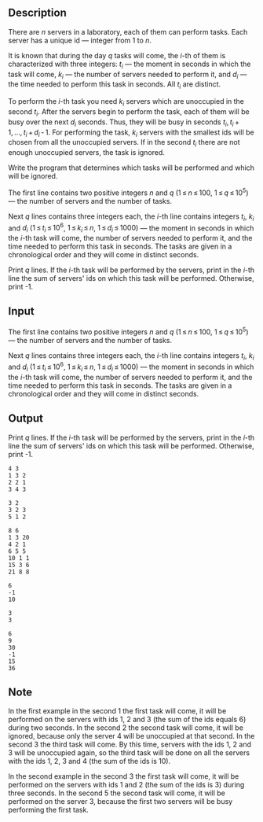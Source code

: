 ## Description

<div><p>There are <span class="tex-span"><i>n</i></span> servers in a laboratory, each of them can perform tasks. Each server has a unique id&nbsp;— integer from <span class="tex-span">1</span> to <span class="tex-span"><i>n</i></span>.</p><p>It is known that during the day <span class="tex-span"><i>q</i></span> tasks will come, the <span class="tex-span"><i>i</i></span>-th of them is characterized with three integers: <span class="tex-span"><i>t</i><sub class="lower-index"><i>i</i></sub></span>&nbsp;— the moment in seconds in which the task will come, <span class="tex-span"><i>k</i><sub class="lower-index"><i>i</i></sub></span>&nbsp;— the number of servers needed to perform it, and <span class="tex-span"><i>d</i><sub class="lower-index"><i>i</i></sub></span>&nbsp;— the time needed to perform this task in seconds. All <span class="tex-span"><i>t</i><sub class="lower-index"><i>i</i></sub></span> are distinct.</p><p>To perform the <span class="tex-span"><i>i</i></span>-th task you need <span class="tex-span"><i>k</i><sub class="lower-index"><i>i</i></sub></span> servers which are unoccupied in the second <span class="tex-span"><i>t</i><sub class="lower-index"><i>i</i></sub></span>. After the servers begin to perform the task, each of them will be busy over the next <span class="tex-span"><i>d</i><sub class="lower-index"><i>i</i></sub></span> seconds. Thus, they will be busy in seconds <span class="tex-span"><i>t</i><sub class="lower-index"><i>i</i></sub>, <i>t</i><sub class="lower-index"><i>i</i></sub> + 1, ..., <i>t</i><sub class="lower-index"><i>i</i></sub> + <i>d</i><sub class="lower-index"><i>i</i></sub> - 1</span>. For performing the task, <span class="tex-span"><i>k</i><sub class="lower-index"><i>i</i></sub></span> servers with the smallest ids will be chosen from all the unoccupied servers. If in the second <span class="tex-span"><i>t</i><sub class="lower-index"><i>i</i></sub></span> there are not enough unoccupied servers, the task is ignored.</p><p>Write the program that determines which tasks will be performed and which will be ignored.</p></div><div class="input-specification"><p>The first line contains two positive integers <span class="tex-span"><i>n</i></span> and <span class="tex-span"><i>q</i></span> (<span class="tex-span">1 ≤ <i>n</i> ≤ 100</span>, <span class="tex-span">1 ≤ <i>q</i> ≤ 10<sup class="upper-index">5</sup></span>) — the number of servers and the number of tasks. </p><p>Next <span class="tex-span"><i>q</i></span> lines contains three integers each, the <span class="tex-span"><i>i</i></span>-th line contains integers <span class="tex-span"><i>t</i><sub class="lower-index"><i>i</i></sub></span>, <span class="tex-span"><i>k</i><sub class="lower-index"><i>i</i></sub></span> and <span class="tex-span"><i>d</i><sub class="lower-index"><i>i</i></sub></span> (<span class="tex-span">1 ≤ <i>t</i><sub class="lower-index"><i>i</i></sub> ≤ 10<sup class="upper-index">6</sup></span>, <span class="tex-span">1 ≤ <i>k</i><sub class="lower-index"><i>i</i></sub> ≤ <i>n</i></span>, <span class="tex-span">1 ≤ <i>d</i><sub class="lower-index"><i>i</i></sub> ≤ 1000</span>)&nbsp;— the moment in seconds in which the <span class="tex-span"><i>i</i></span>-th task will come, the number of servers needed to perform it, and the time needed to perform this task in seconds. The tasks are given in a chronological order and they will come in distinct seconds. </p></div><div class="output-specification"><p>Print <span class="tex-span"><i>q</i></span> lines. If the <span class="tex-span"><i>i</i></span>-th task will be performed by the servers, print in the <span class="tex-span"><i>i</i></span>-th line the sum of servers' ids on which this task will be performed. Otherwise, print <span class="tex-font-style-tt">-1</span>.</p></div>

## Input

<p>The first line contains two positive integers <span class="tex-span"><i>n</i></span> and <span class="tex-span"><i>q</i></span> (<span class="tex-span">1 ≤ <i>n</i> ≤ 100</span>, <span class="tex-span">1 ≤ <i>q</i> ≤ 10<sup class="upper-index">5</sup></span>) — the number of servers and the number of tasks. </p><p>Next <span class="tex-span"><i>q</i></span> lines contains three integers each, the <span class="tex-span"><i>i</i></span>-th line contains integers <span class="tex-span"><i>t</i><sub class="lower-index"><i>i</i></sub></span>, <span class="tex-span"><i>k</i><sub class="lower-index"><i>i</i></sub></span> and <span class="tex-span"><i>d</i><sub class="lower-index"><i>i</i></sub></span> (<span class="tex-span">1 ≤ <i>t</i><sub class="lower-index"><i>i</i></sub> ≤ 10<sup class="upper-index">6</sup></span>, <span class="tex-span">1 ≤ <i>k</i><sub class="lower-index"><i>i</i></sub> ≤ <i>n</i></span>, <span class="tex-span">1 ≤ <i>d</i><sub class="lower-index"><i>i</i></sub> ≤ 1000</span>)&nbsp;— the moment in seconds in which the <span class="tex-span"><i>i</i></span>-th task will come, the number of servers needed to perform it, and the time needed to perform this task in seconds. The tasks are given in a chronological order and they will come in distinct seconds. </p>

## Output

<p>Print <span class="tex-span"><i>q</i></span> lines. If the <span class="tex-span"><i>i</i></span>-th task will be performed by the servers, print in the <span class="tex-span"><i>i</i></span>-th line the sum of servers' ids on which this task will be performed. Otherwise, print <span class="tex-font-style-tt">-1</span>.</p>





```input1
4 3
1 3 2
2 2 1
3 4 3

```




```input2
3 2
3 2 3
5 1 2

```




```input3
8 6
1 3 20
4 2 1
6 5 5
10 1 1
15 3 6
21 8 8

```




```output1
6
-1
10

```




```output2
3
3

```




```output3
6
9
30
-1
15
36

```



## Note

<p>In the first example in the second <span class="tex-span">1</span> the first task will come, it will be performed on the servers with ids <span class="tex-span">1</span>, <span class="tex-span">2</span> and <span class="tex-span">3</span> (the sum of the ids equals <span class="tex-span">6</span>) during two seconds. In the second <span class="tex-span">2</span> the second task will come, it will be ignored, because only the server <span class="tex-span">4</span> will be unoccupied at that second. In the second <span class="tex-span">3</span> the third task will come. By this time, servers with the ids <span class="tex-span">1</span>, <span class="tex-span">2</span> and <span class="tex-span">3</span> will be unoccupied again, so the third task will be done on all the servers with the ids <span class="tex-span">1</span>, <span class="tex-span">2</span>, <span class="tex-span">3</span> and <span class="tex-span">4</span> (the sum of the ids is <span class="tex-span">10</span>).</p><p>In the second example in the second <span class="tex-span">3</span> the first task will come, it will be performed on the servers with ids <span class="tex-span">1</span> and <span class="tex-span">2</span> (the sum of the ids is <span class="tex-span">3</span>) during three seconds. In the second <span class="tex-span">5</span> the second task will come, it will be performed on the server <span class="tex-span">3</span>, because the first two servers will be busy performing the first task.</p>
